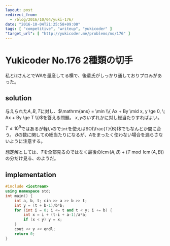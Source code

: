 ```yaml
---
layout: post
redirect_from:
  - /blog/2016/10/04/yuki-176/
date: "2016-10-04T21:25:58+09:00"
tags: [ "competitive", "writeup", "yukicoder" ]
"target_url": [ "http://yukicoder.me/problems/no/176" ]
---
```


# Yukicoder No.176 2種類の切手

私とizさんとでWAを量産してる横で、後輩氏がしっかり通しておりプロみがあった。

## solution

与えられた$A, B, T$に対し、$\mathrm{ans} = \min \\{ Ax + By \mid x, y \ge 0, \; Ax + By \ge T \\}$を答える問題。
$x, y$のいずれかに対し総当たりすればよい。

$T \le 10^9$ではあるが軽いので`int`を使えば$O(\frac{T}{B})$でもなんとか間に合う。
$B$の数に関しての総当たりになるが、$A$をまったく使わない場合を漏らさないように注意する。

想定解としては、$T$を全部見るのではなく最後の$\operatorname{lcm}(A,B) + (T \bmod \operatorname{lcm}(A,B))$の分だけ見る、のようだ。

## implementation

``` c++
#include <iostream>
using namespace std;
int main() {
    int a, b, t; cin >> a >> b >> t;
    int y = (t + b-1)/b*b;
    for (int i = 0; i <= t and t < y; i += b) {
        int x = i + (t-i + a-1)/a*a;
        if (x < y) y = x;
    }
    cout << y << endl;
    return 0;
}
```

